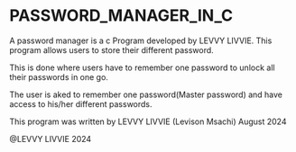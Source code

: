 # PASSWORD_MANAGER_IN_C

A password manager is a c Program developed by LEVVY LIVVIE. This program allows users to store their different password.

This is done where users have to remember one password to unlock all their passwords in one go.

The user is aked to remember one password(Master password) and have access to his/her different passwords.

This program was written by LEVVY LIVVIE (Levison Msachi) August 2024

@LEVVY LIVVIE 2024
